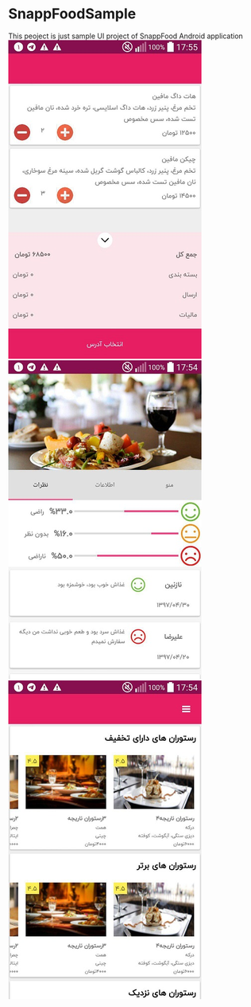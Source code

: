 # SnappFoodSample
This peoject is just sample UI project of SnappFood Android application
![alt text](https://github.com/mohammaddvi/SnappFoodSample/blob/master/photo_2018-07-23_18-00-42.jpg)
![alt text](https://github.com/mohammaddvi/SnappFoodSample/blob/master/photo_2018-07-23_18-00-49.jpg)
![alt text](https://github.com/mohammaddvi/SnappFoodSample/blob/master/photo_2018-07-23_18-00-52.jpg)

